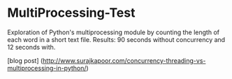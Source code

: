 MultiProcessing-Test
====================

Exploration of Python's multiprocessing module by counting the length of each word in a short text file. Results: 90 seconds without concurrency and 12 seconds with. 

[blog post] (http://www.surajkapoor.com/concurrency-threading-vs-multiprocessing-in-python/)

